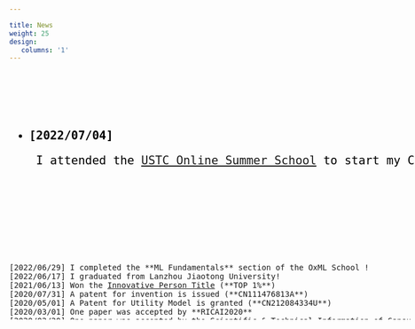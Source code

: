 ```yaml
---

title: News
weight: 25
design:
   columns: '1'
---
```

<pre style="width: 1150px; max-height: 450px; overflow-y: auto;">
  <ul style="font-size: 21px; color: black; font-family: "Microsoft YaHei";">
    <li><p style="font-weight: bold;">[2022/07/04]</p> I attended the <a href="http://staff.ustc.edu.cn/~renjiec/SummerSchool_2022/index.html">USTC Online Summer School</a> to start my Computer Graphics journey !  </li>



  </ul>

[2022/06/29] I completed the **ML Fundamentals** section of the OxML School !
[2022/06/17] I graduated from Lanzhou Jiaotong University!
[2021/06/13] Won the <a href="https://tuanwei.lzjtu.edu.cn/info/1043/2997.htm">Innovative Person Title</a> (**TOP 1%**)
[2020/07/31] A patent for invention is issued (**CN111476813A**)
[2020/05/01] A Patent for Utility Model is granted (**CN212084334U**)
[2020/03/01] One paper was accepted by **RICAI2020**
[2020/02/20] One paper was accepted by the <a href="https://navi.cnki.net/knavi/journals/LZKQ/detail">Scientific & Technical Information of Gansu (Chinese Journal) </a>
[2020/02/01] One paper was accepted by the <a href="https://navi.cnki.net/knavi/journals/DPJY/detail">Microcontrollers & Embedded Systems (Chinese Journal) </a>
</pre>
